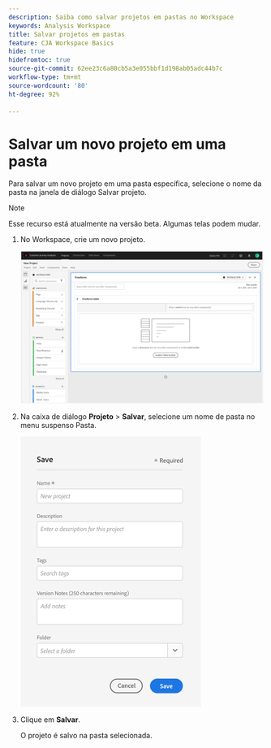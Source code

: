 ```yaml
---
description: Saiba como salvar projetos em pastas no Workspace
keywords: Analysis Workspace
title: Salvar projetos em pastas
feature: CJA Workspace Basics
hide: true
hidefromtoc: true
source-git-commit: 62ee23c6a80cb5a3e055bbf1d198ab05adc44b7c
workflow-type: tm+mt
source-wordcount: '80'
ht-degree: 92%

---
```



# Salvar um novo projeto em uma pasta

Para salvar um novo projeto em uma pasta específica, selecione o nome da pasta na janela de diálogo Salvar projeto.

>[!NOTE]
>
>Esse recurso está atualmente na versão beta. Algumas telas podem mudar.

1. No Workspace, crie um novo projeto.

   ![](/help/analysis-workspace/build-workspace-project/assets/save-to-folder1.png)

1. Na caixa de diálogo **Projeto** > **Salvar**, selecione um nome de pasta no menu suspenso Pasta.

   ![](/help/analysis-workspace/build-workspace-project/assets/save-to-folder2.png)

1. Clique em **Salvar**.

   O projeto é salvo na pasta selecionada.
